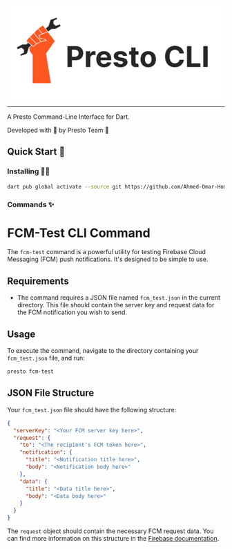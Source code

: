![Example Image](assets/presto_cli_logo.png)

---

A Presto Command-Line Interface for Dart.

Developed with 🧡 by Presto Team 🐥

## Quick Start 🚀

### Installing 🧑‍💻

```sh
dart pub global activate --source git https://github.com/Ahmed-Omar-Hommir/presto-cli
```

### Commands ✨

# FCM-Test CLI Command

The `fcm-test` command is a powerful utility for testing Firebase Cloud Messaging (FCM) push notifications. It's designed to be simple to use.

## Requirements

- The command requires a JSON file named `fcm_test.json` in the current directory. This file should contain the server key and request data for the FCM notification you wish to send.

## Usage

To execute the command, navigate to the directory containing your `fcm_test.json` file, and run:

```bash
presto fcm-test
```

## JSON File Structure

Your `fcm_test.json` file should have the following structure:

```json
{
  "serverKey": "<Your FCM server key here>",
  "request": {
    "to": "<The recipient's FCM token here>",
    "notification": {
      "title": "<Notification title here>",
      "body": "<Notification body here>"
    },
    "data": {
      "title": "<Data title here>",
      "body": "<Data body here>"
    }
  }
}
```

The `request` object should contain the necessary FCM request data. You can find more information on this structure in the [Firebase documentation](https://firebase.google.com/docs/cloud-messaging).

